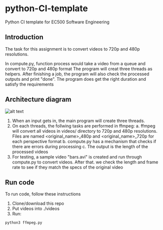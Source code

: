 # python-CI-template
Python CI template for EC500 Software Engineering

## Introduction
The task for this assignment is to convert videos to 720p and 480p resolutions. 

In compute.py, function process would take a video from a queue and convert to 720p and 480p format
The program will creat three threads as helpers. 
After finishing a job, the program will also check the processed outputs and print "done". 
The program does get the right duration and satisfy the requirements

## Architecture diagram
![alt text](https://i.imgur.com/RLFTDzv.jpg)

1. When an input gets in, the main program will create three threads.
2. On each threads, the follwing tasks are performed in ffmpeg:
    a. ffmpeg will convert all videos in videos/ directory to 720p and 480p resolutions. Files are named <original_name>_480p and <original_name>_720p for each perspective format
    b. compute.py has a mechanism that checks if there are errors during processing
    c. The output is the length of the processed videos
3. For testing, a sample video "bars.avi" is created and run through compute.py to convert videos. After that. we check the length and frame rate to see if they match the specs of the original video

## Run code
To run code, follow these instructions
1. Clone/download this repo
2. Put videos into ./videos
3. Run:
```
python3 ffmpeg.py
```